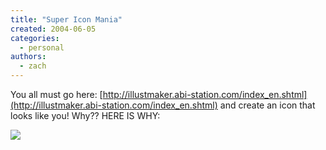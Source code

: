 ```yaml
---
title: "Super Icon Mania"
created: 2004-06-05
categories:
  - personal
authors:
  - zach
---
```


You all must go here: [http://illustmaker.abi-station.com/index_en.shtml](http://illustmaker.abi-station.com/index_en.shtml) and create an icon that looks like you! Why?? HERE IS WHY:

![](/images/chaz_fire_icon_06-05-2004.gif)
